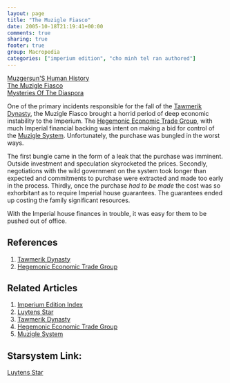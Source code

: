 ```yaml
---
layout: page
title: "The Muzigle Fiasco"
date: 2005-10-18T21:19:41+00:00
comments: true
sharing: true
footer: true
group: Macropedia
categories: ["imperium edition", "cho minh tel ran authored"]
---
```


<div class='row'>
	<div class='col-md-4'><a href='/macropedia/muzgersuns-history'>Muzgersun'S Human History</a></div>
	<div class='col-md-4'><a href='/macropedia/muzigle-fiasco'>The Muzigle Fiasco</a></div>
	<div class='col-md-4'><a href='/macropedia/mysteries-of-the-diaspora'>Mysteries Of The Diaspora</a></div>
</div>


One of the primary incidents responsible for the fall of the [Tawmerik Dynasty](/macropedia/tawmerik-dynasty), the Muzigle Fiasco brought a horrid period of deep economic instability to the Imperium. The [Hegemonic Economic Trade Group](/macropedia/hegemonic-economic-trade-group), with much Imperial financial backing was intent on making a bid for control of the [Muzigle System](/star-systems/luytens-star). Unfortunately, the purchase was bungled in the worst ways.

The first bungle came in the form of a leak that the purchase was imminent. Outside investment and speculation skyrocketed the prices. Secondly, negotiations with the wild government on the system took longer than expected and commitments to purchase were extracted and made too early in the process. Thirdly, once the purchase *had to be made* the cost was so exhorbitant as to require Imperial house guarantees. The guarantees ended up costing the family significant resources.

With the Imperial house finances in trouble, it was easy for them to be pushed out of office.

## References
1. [Tawmerik Dynasty](/macropedia/tawmerik-dynasty)
1. [Hegemonic Economic Trade Group](/macropedia/hegemonic-economic-trade-group)

## Related Articles

1. [Imperium Edition Index](/macropedia/imperium-edition-index)
2. [Luytens Star](/star-systems/luytens-star)
3. [Tawmerik Dynasty](/macropedia/tawmerik-dynasty)
4. [Hegemonic Economic Trade Group](/macropedia/hegemonic-economic-trade-group)
5. [Muzigle System](/star-systems/luytens-star)


## Starsystem Link:
[Luytens Star](/star-systems/luytens-star)


 
